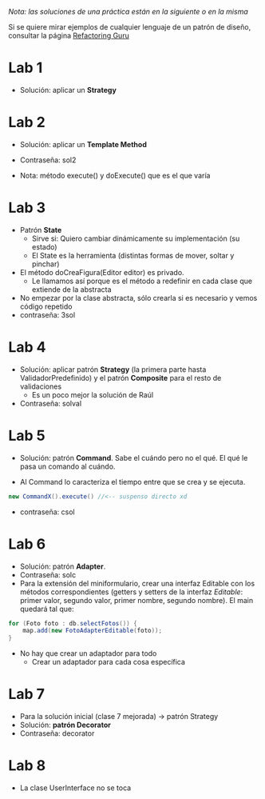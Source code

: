*Nota: las soluciones de una práctica están en la siguiente o en la misma* 

Si se quiere mirar ejemplos de cualquier lenguaje de un patrón de diseño, consultar la página [Refactoring Guru](https://refactoring.guru/es)
# Lab 1
- Solución: aplicar un **Strategy**
# Lab 2
- Solución: aplicar un **Template Method**
- Contraseña: sol2

- Nota: método execute() y doExecute() que es el que varía 
# Lab 3
- Patrón **State**
	- Sirve si: Quiero cambiar dinámicamente su implementación (su estado)
	- El State es la herramienta (distintas formas de mover, soltar y pinchar)
- El método doCreaFigura(Editor editor) es privado.
	- Le llamamos así porque es el método a redefinir en cada clase que extiende de la abstracta
- No empezar por la clase abstracta, sólo crearla si es necesario y vemos código repetido
- contraseña: 3sol
# Lab 4

- Solución: aplicar patrón **Strategy** (la primera parte hasta ValidadorPredefinido) y el patrón **Composite** para el resto de validaciones
	- Es un poco mejor la solución de Raúl
- Contraseña: solval

# Lab 5

- Solución: patrón **Command**. Sabe el cuándo pero no el qué. El qué le pasa un comando al cuándo.

- Al Command lo caracteriza el tiempo entre que se crea y se ejecuta.

````java
new CommandX().execute() //<-- suspenso directo xd
````

- contraseña: csol
# Lab 6

- Solución: patrón **Adapter**.
- Contraseña: solc
- Para la extensión del miniformulario, crear una interfaz Editable con los métodos correspondientes (getters y setters de la interfaz *Editable*: primer valor, segundo valor, primer nombre, segundo nombre). El main quedará tal que:
````java
for (Foto foto : db.selectFotos()) {
	map.add(new FotoAdapterEditable(foto));
}
````

- No hay que crear un adaptador para todo
	- Crear un adaptador para cada cosa específica

# Lab 7

- Para la solución inicial (clase 7 mejorada) -> patrón Strategy
- Solución: **patrón Decorator**
- Contraseña: decorator

# Lab 8

- La clase UserInterface no se toca